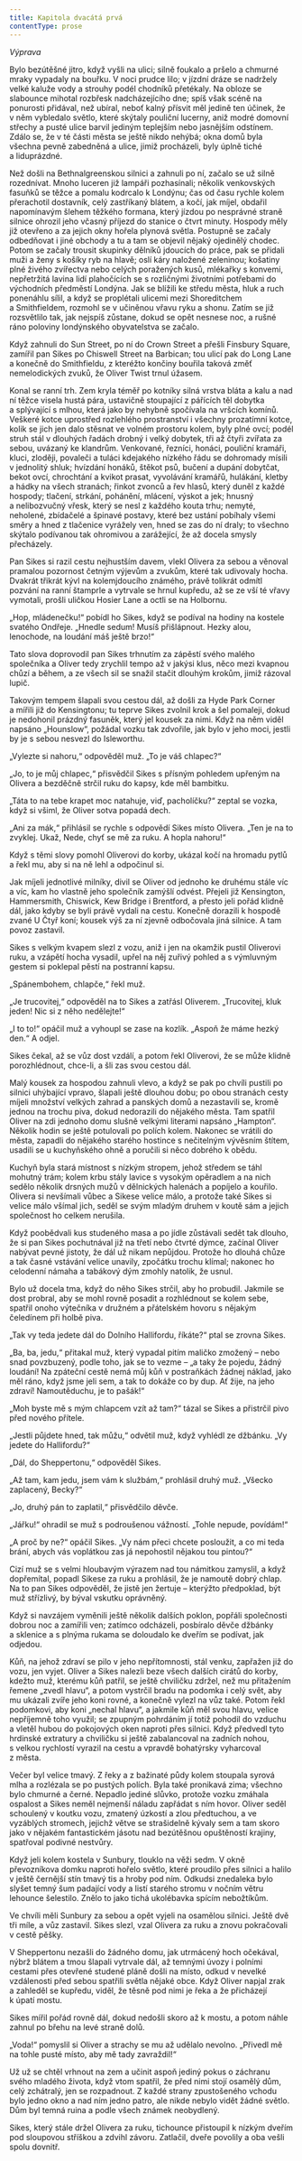 ```yaml
---
title: Kapitola dvacátá prvá
contentType: prose
---
```


_Výprava_

  

Bylo bezútěšné jitro, když vyšli na ulici; silně foukalo a pršelo a chmurné mraky vypadaly na bouřku. V noci prudce lilo; v jízdní dráze se nadržely velké kaluže vody a strouhy podél chodníků přetékaly. Na obloze se slabounce mihotal rozbřesk nadcházejícího dne; spíš však scéně na ponurosti přidával, než ubíral, neboť kalný přísvit měl jedině ten účinek, že v něm vybledalo světlo, které skýtaly pouliční lucerny, aniž modré domovní střechy a pusté ulice barvil jediným teplejším nebo jasnějším odstínem. Zdálo se, že v té části města se ještě nikdo nehýbá; okna domů byla všechna pevně zabedněná a ulice, jimiž procházeli, byly úplně tiché a liduprázdné.

Než došli na Bethnalgreenskou silnici a zahnuli po ní, začalo se už silně rozednívat. Mnoho luceren již lampáři pozhasínali; několik venkovských fasuňků se těžce a pomalu kodrcalo k Londýnu; čas od času rychle kolem přerachotil dostavník, celý zastříkaný blátem, a kočí, jak míjel, obdařil napomínavým šlehem těžkého formana, který jízdou po nesprávné straně silnice ohrozil jeho včasný příjezd do stanice o čtvrt minuty. Hospody měly již otevřeno a za jejich okny hořela plynová světla. Postupně se začaly odbedňovat i jiné obchody a tu a tam se objevil nějaký ojedinělý chodec. Potom se začaly trousit skupinky dělníků jdoucích do práce, pak se přidali muži a ženy s košíky ryb na hlavě; oslí káry naložené zeleninou; košatiny plné živého zvířectva nebo celých poražených kusů, mlékařky s konvemi, nepřetržitá lavina lidí plahočících se s rozličnými životními potřebami do východních předměstí Londýna. Jak se blížili ke středu města, hluk a ruch ponenáhlu sílil, a když se proplétali ulicemi mezi Shoreditchem a Smithfieldem, rozmohl se v učiněnou vřavu ryku a shonu. Zatím se již rozsvětlilo tak, jak nejspíš zůstane, dokud se opět nesnese noc, a rušné ráno poloviny londýnského obyvatelstva se začalo.

Když zahnuli do Sun Street, po ní do Crown Street a přešli Finsbury Square, zamířil pan Sikes po Chiswell Street na Barbican; tou ulicí pak do Long Lane a konečně do Smithfieldu, z kteréžto končiny bouřila taková změť nemelodických zvuků, že Oliver Twist trnul úžasem.

Konal se ranní trh. Zem kryla téměř po kotníky silná vrstva bláta a kalu a nad ní těžce visela hustá pára, ustavičně stoupající z pářících těl dobytka a splývající s mlhou, která jako by nehybně spočívala na vršcích komínů. Veškeré kotce uprostřed rozlehlého prostranství i všechny prozatímní kotce, kolik se jich jen dalo stěsnat ve volném prostoru kolem, byly plné ovcí; podél struh stál v dlouhých řadách drobný i velký dobytek, tři až čtyři zvířata za sebou, uvázaný ke klandrům. Venkované, řezníci, honáci, pouliční kramáři, kluci, zloději, povaleči a tuláci kdejakého nízkého řádu se dohromady mísili v jednolitý shluk; hvízdání honáků, štěkot psů, bučení a dupání dobytčat, bekot ovcí, chrochtání a kvikot prasat, vyvolávání kramářů, hulákání, kletby a hádky na všech stranách; řinkot zvonců a řev hlasů, který duněl z každé hospody; tlačení, strkání, pohánění, mlácení, výskot a jek; hnusný a nelibozvučný vřesk, který se nesl z každého kouta trhu; nemyté, neholené, zbídačelé a špinavé postavy, které bez ustání pobíhaly všemi směry a hned z tlačenice vyrážely ven, hned se zas do ní draly; to všechno skýtalo podívanou tak ohromivou a zarážející, že až docela smysly přecházely.

Pan Sikes si razil cestu nejhustším davem, vlekl Olivera za sebou a věnoval pramalou pozornost četným výjevům a zvukům, které tak udivovaly hocha. Dvakrát třikrát kývl na kolemjdoucího známého, právě tolikrát odmítl pozvání na ranní štamprle a vytrvale se hrnul kupředu, až se ze vší té vřavy vymotali, prošli uličkou Hosier Lane a octli se na Holbornu.

„Hop, mládenečku!“ pobídl ho Sikes, když se podíval na hodiny na kostele svatého Ondřeje. „Hnedle sedum! Musíš přišlápnout. Hezky alou, lenochode, na loudání máš ještě brzo!“

Tato slova doprovodil pan Sikes trhnutím za zápěstí svého malého společníka a Oliver tedy zrychlil tempo až v jakýsi klus, něco mezi kvapnou chůzí a během, a ze všech sil se snažil stačit dlouhým krokům, jimiž rázoval lupič.

Takovým tempem šlapali svou cestou dál, až došli za Hyde Park Corner a mířili již do Kensingtonu; tu teprve Sikes zvolnil krok a šel pomaleji, dokud je nedohonil prázdný fasuněk, který jel kousek za nimi. Když na něm viděl napsáno „Hounslow“, požádal vozku tak zdvořile, jak bylo v jeho moci, jestli by je s sebou nesvezl do Isleworthu.

„Vylezte si nahoru,“ odpověděl muž. „To je váš chlapec?“

„Jo, to je můj chlapec,“ přisvědčil Sikes s přísným pohledem upřeným na Olivera a bezděčně strčil ruku do kapsy, kde měl bambitku.

„Táta to na tebe krapet moc natahuje, viď, pacholíčku?“ zeptal se vozka, když si všiml, že Oliver sotva popadá dech.

„Ani za mák,“ přihlásil se rychle s odpovědí Sikes místo Olivera. „Ten je na to zvyklej. Ukaž, Nede, chyť se mě za ruku. A hopla nahoru!“

Když s těmi slovy pomohl Oliverovi do korby, ukázal kočí na hromadu pytlů a řekl mu, aby si na ně lehl a odpočinul si.

Jak míjeli jednotlivé milníky, divil se Oliver od jednoho ke druhému stále víc a víc, kam ho vlastně jeho společník zamýšlí odvést. Přejeli již Kensington, Hammersmith, Chiswick, Kew Bridge i Brentford, a přesto jeli pořád klidně dál, jako kdyby se byli právě vydali na cestu. Konečně dorazili k hospodě zvané U Čtyř koní; kousek výš za ní zjevně odbočovala jiná silnice. A tam povoz zastavil.

Sikes s velkým kvapem slezl z vozu, aniž i jen na okamžik pustil Oliverovi ruku, a vzápětí hocha vysadil, upřel na něj zuřivý pohled a s výmluvným gestem si poklepal pěstí na postranní kapsu.

„Spánembohem, chlapče,“ řekl muž.

„Je trucovitej,“ odpověděl na to Sikes a zatřásl Oliverem. „Truco­vitej, kluk jeden! Nic si z něho nedělejte!“

„I to to!“ opáčil muž a vyhoupl se zase na kozlík. „Aspoň že máme hezký den.“ A odjel.

Sikes čekal, až se vůz dost vzdálí, a potom řekl Oliverovi, že se může klidně porozhlédnout, chce-li, a šli zas svou cestou dál.

Malý kousek za hospodou zahnuli vlevo, a když se pak po chvíli pustili po silnici uhýbající vpravo, šlapali ještě dlouhou dobu; po obou stranách cesty míjeli množství velkých zahrad a panských domů a nezastavili se, kromě jednou na trochu piva, dokud nedorazili do nějakého města. Tam spatřil Oliver na zdi jednoho domu slušně velkými literami napsáno „Hampton“. Několik hodin se ještě potulovali po polích kolem. Nakonec se vrátili do města, zapadli do nějakého starého hostince s nečitelným vývěsním štítem, usadili se u kuchyňského ohně a poručili si něco dobrého k obědu.

Kuchyň byla stará místnost s nízkým stropem, jehož středem se táhl mohutný trám; kolem krbu stály lavice s vysokým opěradlem a na nich sedělo několik drsných mužů v dělnických halenách a popíjelo a kouřilo. Olivera si nevšímali vůbec a Sikese velice málo, a protože také Sikes si velice málo všímal jich, seděl se svým mladým druhem v koutě sám a jejich společnost ho celkem nerušila.

Když poobědvali kus studeného masa a po jídle zůstávali sedět tak dlouho, že si pan Sikes pochutnával již na třetí nebo čtvrté dýmce, začínal Oliver nabývat pevné jistoty, že dál už nikam nepůjdou. Protože ho dlouhá chůze a tak časné vstávání velice unavily, zpočátku trochu klímal; nakonec ho celodenní námaha a tabákový dým zmohly natolik, že usnul.

Bylo už docela tma, když do něho Sikes strčil, aby ho probudil. Jakmile se dost probral, aby se mohl rovně posadit a rozhlédnout se kolem sebe, spatřil onoho výtečníka v družném a přátelském hovoru s nějakým čeledínem při holbě piva.

„Tak vy teda jedete dál do Dolního Hallifordu, říkáte?“ ptal se zrovna Sikes.

„Ba, ba, jedu,“ přitakal muž, který vypadal pitím maličko zmožený – nebo snad povzbuzený, podle toho, jak se to vezme – „a taky že pojedu, žádný loudání! Na zpáteční cestě nemá můj kůň v postraňkách žádnej náklad, jako měl ráno, když jsme jeli sem, a tak to dokáže co by dup. Ať žije, na jeho zdraví! Namoutěduchu, je to pašák!“

„Moh byste mě s mým chlapcem vzít až tam?“ tázal se Sikes a přistrčil pivo před nového přítele.

„Jestli půjdete hned, tak můžu,“ odvětil muž, když vyhlédl ze džbánku. „Vy jedete do Hallifordu?“

„Dál, do Sheppertonu,“ odpověděl Sikes.

„Až tam, kam jedu, jsem vám k službám,“ prohlásil druhý muž. „Všecko zaplacený, Becky?“

„Jo, druhý pán to zaplatil,“ přisvědčilo děvče.

„Jářku!“ ohradil se muž s podroušenou vážností. „Tohle nepude, povídám!“

„A proč by ne?“ opáčil Sikes. „Vy nám přeci chcete posloužit, a co mi teda brání, abych vás voplátkou zas já nepohostil nějakou tou pintou?“

Cizí muž se s velmi hloubavým výrazem nad tou námitkou zamyslil, a když dopřemítal, popadl Sikese za ruku a prohlásil, že je namoutě dobrý chlap. Na to pan Sikes odpověděl, že jistě jen žertuje – kterýžto předpoklad, být muž střízlivý, by býval vskutku oprávněný.

Když si navzájem vyměnili ještě několik dalších poklon, popřáli společnosti dobrou noc a zamířili ven; zatímco odcházeli, posbíralo děvče džbánky a sklenice a s plnýma rukama se doloudalo ke dveřím se podívat, jak odjedou.

Kůň, na jehož zdraví se pilo v jeho nepřítomnosti, stál venku, zapřažen již do vozu, jen vyjet. Oliver a Sikes nalezli beze všech dalších cirátů do korby, kdežto muž, kterému kůň patřil, se ještě chviličku zdržel, než mu přitažením řemene „zvedl hlavu“, a potom vystrčil bradu na podomka i celý svět, aby mu ukázali zvíře jeho koni rovné, a konečně vylezl na vůz také. Potom řekl podomkovi, aby koni „nechal hlavu“, a jakmile kůň měl svou hlavu, velice nepříjemně toho využil; se zpupným pohrdáním jí totiž pohodil do vzduchu a vletěl hubou do pokojových oken naproti přes silnici. Když předvedl tyto hrdinské extratury a chviličku si ještě zabalancoval na zadních nohou, s velkou rychlostí vyrazil na cestu a vpravdě bohatýrsky vyharcoval z města.

Večer byl velice tmavý. Z řeky a z bažinaté půdy kolem stoupala syrová mlha a rozlézala se po pustých polích. Byla také pronikavá zima; všechno bylo chmurné a černé. Nepadlo jediné slůvko, protože vozku zmáhala ospalost a Sikes neměl nejmenší náladu zapřádat s ním hovor. Oliver seděl schoulený v koutku vozu, zmatený úzkostí a zlou předtuchou, a ve vyzáblých stromech, jejichž větve se strašidelně kývaly sem a tam skoro jako v nějakém fantastickém jásotu nad bezútěšnou opuštěností krajiny, spatřoval podivné nestvůry.

Když jeli kolem kostela v Sunbury, tlouklo na věži sedm. V okně převozníkova domku naproti hořelo světlo, které proudilo přes silnici a halilo v ještě černější stín tmavý tis a hroby pod ním. Odkudsi znedaleka bylo slyšet temný šum padající vody a listí starého stromu v nočním větru lehounce šelestilo. Znělo to jako tichá ukolébavka spícím nebožtíkům.

Ve chvíli měli Sunbury za sebou a opět vyjeli na osamělou silnici. Ještě dvě tři míle, a vůz zastavil. Sikes slezl, vzal Olivera za ruku a znovu pokračovali v cestě pěšky.

V Sheppertonu nezašli do žádného domu, jak utrmácený hoch očekával, nýbrž blátem a tmou šlapali vytrvale dál, až temnými úvozy i polními cestami přes otevřené studené pláně došli na místo, odkud v nevelké vzdálenosti před sebou spatřili světla nějaké obce. Když Oliver napjal zrak a zahleděl se kupředu, viděl, že těsně pod nimi je řeka a že přicházejí k úpatí mostu.

Sikes mířil pořád rovně dál, dokud nedošli skoro až k mostu, a potom náhle zahnul po břehu na levé straně dolů.

„Voda!“ pomyslil si Oliver a strachy se mu až udělalo nevolno. „Přivedl mě na tohle pusté místo, aby mě tady zavraždil!“

Už už se chtěl vrhnout na zem a učinit aspoň jediný pokus o záchranu svého mladého života, když vtom spatřil, že před nimi stojí osamělý dům, celý zchátralý, jen se rozpadnout. Z každé strany zpustošeného vchodu bylo jedno okno a nad ním jedno patro, ale nikde nebylo vidět žádné světlo. Dům byl temná ruina a podle všech známek neobydlený.

Sikes, který stále držel Olivera za ruku, tichounce přistoupil k nízkým dveřím pod sloupovou stříškou a zdvihl závoru. Zatlačil, dveře povolily a oba vešli spolu dovnitř.

